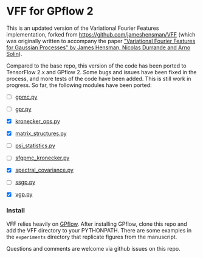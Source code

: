 # VFF for GPflow 2

This is an updated version of the Variational Fourier Features implementation, forked from https://github.com/jameshensman/VFF (which was originally written to accompany the paper ["Variational Fourier Features for Gaussian Processes" by James Hensman, Nicolas Durrande and Arno Solin](http://www.jmlr.org/papers/v18/16-579.html)).

Compared to the base repo, this version of the code has been ported to TensorFlow 2.x and GPflow 2. Some bugs and issues have been fixed in the process, and more tests of the code have been added. This is still work in progress.
So far, the following modules have been ported:
- [ ] [gpmc.py](https://github.com/st--/VFF/blob/gpflow2/VFF/gpmc.py)
- [ ] [gpr.py](https://github.com/st--/VFF/blob/gpflow2/VFF/gpr.py)
- [X] [kronecker_ops.py](https://github.com/st--/VFF/blob/gpflow2/VFF/kronecker_ops.py)
- [X] [matrix_structures.py](https://github.com/st--/VFF/blob/gpflow2/VFF/matrix_structures.py)
- [ ] [psi_statistics.py](https://github.com/st--/VFF/blob/gpflow2/VFF/psi_statistics.py)
- [ ] [sfgpmc_kronecker.py](https://github.com/st--/VFF/blob/gpflow2/VFF/sfgpmc_kronecker.py)
- [X] [spectral_covariance.py](https://github.com/st--/VFF/blob/gpflow2/VFF/spectral_covariance.py)
- [ ] [ssgp.py](https://github.com/st--/VFF/blob/gpflow2/VFF/ssgp.py)
- [X] [vgp.py](https://github.com/st--/VFF/blob/gpflow2/VFF/vgp.py)


### Install
VFF relies heavily on [GPflow](github.com/GPflow/GPflow). After installing GPflow, clone this repo and add the VFF directory to your PYTHONPATH. There are some examples in the `experiments` directory that replicate figures from the manuscript. 

Questions and comments are welcome via github issues on this repo.



